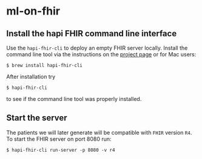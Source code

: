 # ml-on-fhir

## Install the hapi FHIR command line interface
Use the `hapi-fhir-cli` to deploy an empty FHIR server locally. Install the command line tool via the instructions on the [project page](http://hapifhir.io/doc_cli.html) or for Mac users:
```
$ brew install hapi-fhir-cli
```
After installation try
```
$ hapi-fhir-cli
```
to see if the command line tool was properly installed. 

## Start the server
The patients we will later generate will be compatible with `FHIR` version `R4`. To start the FHIR server on port 8080 run:
```
$ hapi-fhir-cli run-server -p 8080 -v r4
```
